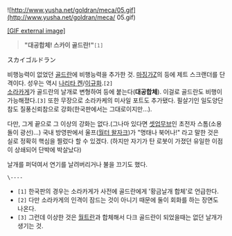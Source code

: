![http://www.yusha.net/goldran/meca/05.gif](http://www.yusha.net/goldran/meca/
05.gif)

[[GIF external image]](http://www.yusha.net/goldran/meca/05.gif)

  

> **"대공합체! 스카이 골드란!"**`[1]`

  

スカイゴルドラン

  

비행능력이 없었던 [골드란](%EA%B3%A8%EB%93%9C%EB%9E%80.md)에 비행능력을 추가한 것.
[마징가Z](%EB%A7%88%EC%A7%95%EA%B0%80Z.md)의 등에 제트 스크랜더를 단 격이다. 성우는 역시 [나리타 켄](
/wiki/%EB%82%98%EB%A6%AC%ED%83%80%20%EC%BC%84)/[이규화](%EC%9D%B4%EA%B7%9C%ED%99%94.md).`[2]`  
[소라카게](%EC%86%8C%EB%9D%BC%EC%B9%B4%EA%B2%8C.md)가 골드란의 날개로 변형하여 등에
붙는다(**대공합체**). 이걸로 골드란도 비행이 가능해졌다.`[3]` 또한 무장으로 소라카케의 미사일 포트도 추가됐다. 필살기인
일도양단참도 질풍신뢰참으로 강화(한국판에서는 그대로이지만…).

  

다만, 그게 끝으로 그 이상의 강화는 없다.(그나마 있다면
[셋업무브](%EC%85%8B%EC%97%85%EB%AC%B4%EB%B8%8C.md)인 초전자 스톰(소용돌이 광선)…) 국내 방영판에서
울프([월터 왈자크](%EC%9B%94%ED%84%B0%20%EC%99%88%EC%9E%90%ED%81%AC.md))가 "명태나
북어나!" 라고 말한 것은 실로 정확히 핵심을 찔렀다 할 수 있겠다. (하지만 자기가 탄 로봇이 가졌던 유일한 이점이 상쇄되어 단박에
박살났다)

  

날개를 퍼덕여서 연기를 날려버리거나 불을 끄기도 했다.

`\----`

  * `[1]` 한국판의 경우는 소라카게가 사전에 골드란에게 '황금날개 합체'로 언급한다.
  * `[2]` 다만 소라카게의 인격이 잠드는 것이 아니기 때문에 둘이 회화를 하는 장면도 나온다.
  * `[3]` 그런데 이상한 것은 [월트란](%EC%9B%94%ED%8A%B8%EB%9E%80.md)과 합체해서 다크 골드란이 되었을때는 없던 날개가 생기는 것.

